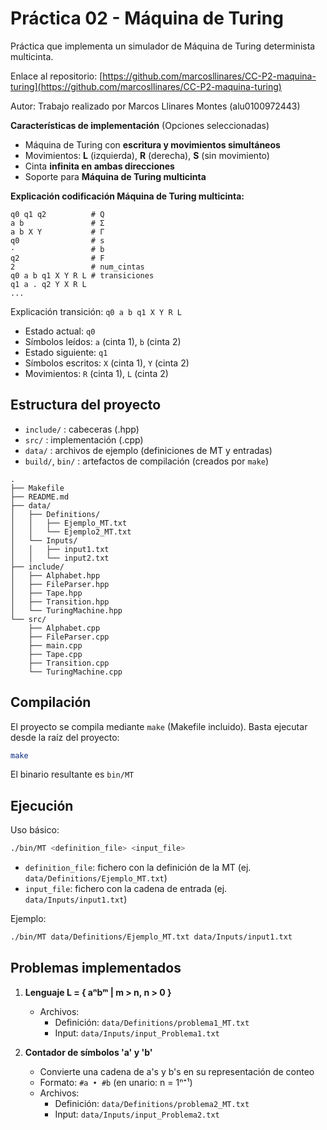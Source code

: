 # Práctica 02 - Máquina de Turing
Práctica que implementa un simulador de Máquina de Turing determinista multicinta.

Enlace al repositorio: [https://github.com/marcosllinares/CC-P2-maquina-turing](https://github.com/marcosllinares/CC-P2-maquina-turing)

Autor: Trabajo realizado por Marcos Llinares Montes (alu0100972443)

**Características de implementación** (Opciones seleccionadas)
- Máquina de Turing con **escritura y movimientos simultáneos**
- Movimientos: **L** (izquierda), **R** (derecha), **S** (sin movimiento)
- Cinta **infinita en ambas direcciones**
- Soporte para **Máquina de Turing multicinta**

**Explicación codificación Máquina de Turing multicinta:**
```
q0 q1 q2          # Q
a b               # Σ
a b X Y           # Γ
q0                # s
·                 # b
q2                # F
2                 # num_cintas 
q0 a b q1 X Y R L # transiciones
q1 a . q2 Y X R L
...
```

Explicación transición: `q0 a b q1 X Y R L`
- Estado actual: `q0`
- Símbolos leídos: `a` (cinta 1), `b` (cinta 2)
- Estado siguiente: `q1`
- Símbolos escritos: `X` (cinta 1), `Y` (cinta 2)
- Movimientos: `R` (cinta 1), `L` (cinta 2)

## Estructura del proyecto
- `include/` : cabeceras (.hpp)
- `src/`     : implementación (.cpp)
- `data/`    : archivos de ejemplo (definiciones de MT y entradas)
- `build/`, `bin/` : artefactos de compilación (creados por `make`)

```
.
├── Makefile
├── README.md
├── data/
│   ├── Definitions/
│   │   ├── Ejemplo_MT.txt
│   │   └── Ejemplo2_MT.txt
│   └── Inputs/
│   │   ├── input1.txt
│   │   └── input2.txt
├── include/
│   ├── Alphabet.hpp
│   ├── FileParser.hpp
│   ├── Tape.hpp
│   ├── Transition.hpp
│   └── TuringMachine.hpp
└── src/
    ├── Alphabet.cpp
    ├── FileParser.cpp
    ├── main.cpp
    ├── Tape.cpp
    ├── Transition.cpp
    └── TuringMachine.cpp
```

## Compilación
El proyecto se compila mediante `make` (Makefile incluido). Basta ejecutar desde la raíz del proyecto:

```sh
make
```

El binario resultante es `bin/MT`

## Ejecución
Uso básico:

```sh
./bin/MT <definition_file> <input_file>
```

- `definition_file`: fichero con la definición de la MT (ej. `data/Definitions/Ejemplo_MT.txt`)
- `input_file`: fichero con la cadena de entrada (ej. `data/Inputs/input1.txt`)

Ejemplo:

```sh
./bin/MT data/Definitions/Ejemplo_MT.txt data/Inputs/input1.txt
```

## Problemas implementados

1. **Lenguaje L = { aⁿbᵐ | m > n, n > 0 }**
   - Archivos: 
      - Definición: `data/Definitions/problema1_MT.txt`
      - Input: `data/Inputs/input_Problema1.txt`

2. **Contador de símbolos 'a' y 'b'**
   - Convierte una cadena de a's y b's en su representación de conteo
   - Formato: `#a • #b` (en unario: n = 1ⁿ⁺¹)
   - Archivos: 
      - Definición: `data/Definitions/problema2_MT.txt`
      - Input: `data/Inputs/input_Problema2.txt`

